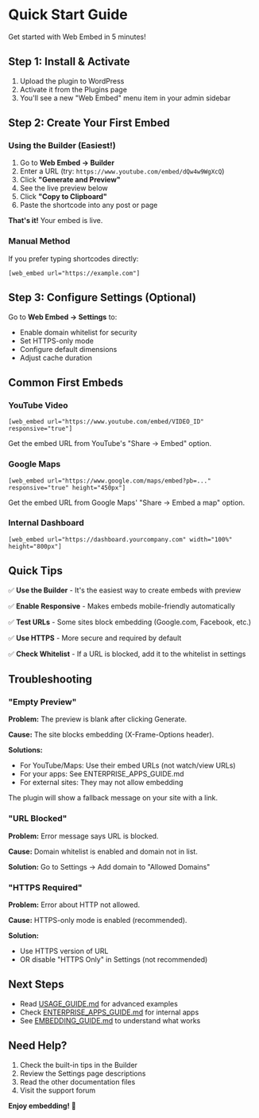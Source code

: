 # Quick Start Guide

Get started with Web Embed in 5 minutes!

## Step 1: Install & Activate

1. Upload the plugin to WordPress
2. Activate it from the Plugins page
3. You'll see a new "Web Embed" menu item in your admin sidebar

## Step 2: Create Your First Embed

### Using the Builder (Easiest!)

1. Go to **Web Embed → Builder**
2. Enter a URL (try: `https://www.youtube.com/embed/dQw4w9WgXcQ`)
3. Click **"Generate and Preview"**
4. See the live preview below
5. Click **"Copy to Clipboard"**
6. Paste the shortcode into any post or page

**That's it!** Your embed is live.

### Manual Method

If you prefer typing shortcodes directly:

```
[web_embed url="https://example.com"]
```

## Step 3: Configure Settings (Optional)

Go to **Web Embed → Settings** to:

- Enable domain whitelist for security
- Set HTTPS-only mode
- Configure default dimensions
- Adjust cache duration

## Common First Embeds

### YouTube Video
```
[web_embed url="https://www.youtube.com/embed/VIDEO_ID" responsive="true"]
```

Get the embed URL from YouTube's "Share → Embed" option.

### Google Maps
```
[web_embed url="https://www.google.com/maps/embed?pb=..." responsive="true" height="450px"]
```

Get the embed URL from Google Maps' "Share → Embed a map" option.

### Internal Dashboard
```
[web_embed url="https://dashboard.yourcompany.com" width="100%" height="800px"]
```

## Quick Tips

✅ **Use the Builder** - It's the easiest way to create embeds with preview

✅ **Enable Responsive** - Makes embeds mobile-friendly automatically

✅ **Test URLs** - Some sites block embedding (Google.com, Facebook, etc.)

✅ **Use HTTPS** - More secure and required by default

✅ **Check Whitelist** - If a URL is blocked, add it to the whitelist in settings

## Troubleshooting

### "Empty Preview"

**Problem:** The preview is blank after clicking Generate.

**Cause:** The site blocks embedding (X-Frame-Options header).

**Solutions:**
- For YouTube/Maps: Use their embed URLs (not watch/view URLs)
- For your apps: See ENTERPRISE_APPS_GUIDE.md
- For external sites: They may not allow embedding

The plugin will show a fallback message on your site with a link.

### "URL Blocked"

**Problem:** Error message says URL is blocked.

**Cause:** Domain whitelist is enabled and domain not in list.

**Solution:** Go to Settings → Add domain to "Allowed Domains"

### "HTTPS Required"

**Problem:** Error about HTTP not allowed.

**Cause:** HTTPS-only mode is enabled (recommended).

**Solution:** 
- Use HTTPS version of URL
- OR disable "HTTPS Only" in Settings (not recommended)

## Next Steps

- Read [USAGE_GUIDE.md](USAGE_GUIDE.md) for advanced examples
- Check [ENTERPRISE_APPS_GUIDE.md](ENTERPRISE_APPS_GUIDE.md) for internal apps
- See [EMBEDDING_GUIDE.md](EMBEDDING_GUIDE.md) to understand what works

## Need Help?

1. Check the built-in tips in the Builder
2. Review the Settings page descriptions
3. Read the other documentation files
4. Visit the support forum

**Enjoy embedding!** 🎉

